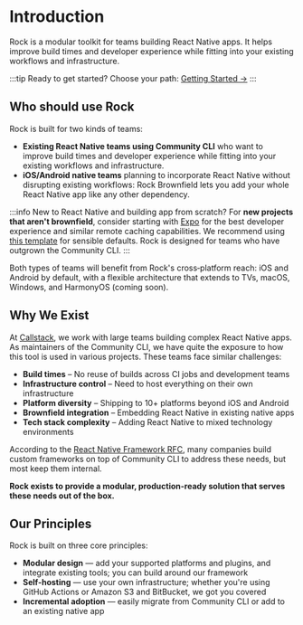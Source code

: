 # Introduction

Rock is a modular toolkit for teams building React Native apps. It helps improve build times and developer experience while fitting into your existing workflows and infrastructure.

:::tip Ready to get started?
Choose your path: [Getting Started →](/docs/getting-started)
:::

## Who should use Rock

Rock is built for two kinds of teams:

- **Existing React Native teams using Community CLI** who want to improve build times and developer experience while fitting into your existing workflows and infrastructure.
- **iOS/Android native teams** planning to incorporate React Native without disrupting existing workflows: Rock Brownfield lets you add your whole React Native app like any other dependency.

:::info New to React Native and building app from scratch?
For **new projects that aren't brownfield**, consider starting with [Expo](https://expo.dev) for the best developer experience and similar remote caching capabilities. We recommend using [this template](https://github.com/nkzw-tech/expo-app-template) for sensible defaults. Rock is designed for teams who have outgrown the Community CLI.
:::

Both types of teams will benefit from Rock's cross‑platform reach: iOS and Android by default, with a flexible architecture that extends to TVs, macOS, Windows, and HarmonyOS (coming soon).

## Why We Exist

At [Callstack](https://callstack.com/), we work with large teams building complex React Native apps. As maintainers of the Community CLI, we have quite the exposure to how this tool is used in various projects. These teams face similar challenges:

- **Build times** – No reuse of builds across CI jobs and development teams
- **Infrastructure control** – Need to host everything on their own infrastructure
- **Platform diversity** – Shipping to 10+ platforms beyond iOS and Android
- **Brownfield integration** – Embedding React Native in existing native apps
- **Tech stack complexity** – Adding React Native to mixed technology environments

According to the [React Native Framework RFC](https://github.com/react-native-community/discussions-and-proposals/pull/759), many companies build custom frameworks on top of Community CLI to address these needs, but most keep them internal.

**Rock exists to provide a modular, production-ready solution that serves these needs out of the box.**

## Our Principles

Rock is built on three core principles:

- **Modular design** — add your supported platforms and plugins, and integrate existing tools; you can build around our framework
- **Self-hosting** — use your own infrastructure; whether you're using GitHub Actions or Amazon S3 and BitBucket, we got you covered
- **Incremental adoption** — easily migrate from Community CLI or add to an existing native app

